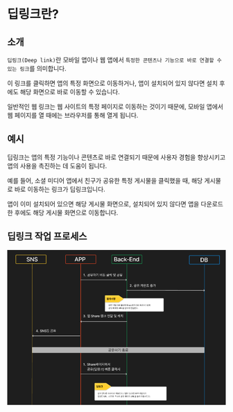 # 딥링크란?
## 소개
`딥링크(Deep link)`란 모바일 앱이나 웹 앱에서 `특정한 콘텐츠나 기능으로 바로 연결할 수 있는 링크`를 의미합니다.

이 링크를 클릭하면 앱의 특정 화면으로 이동하거나, 앱이 설치되어 있지 않다면 설치 후에도 해당 화면으로 바로 이동할 수 있습니다.

일반적인 웹 링크는 웹 사이트의 특정 페이지로 이동하는 것이기 때문에, 모바일 앱에서 웹 페이지를 열 때에는 브라우저를 통해 열게 됩니다.

## 예시
딥링크는 앱의 특정 기능이나 콘텐츠로 바로 연결되기 때문에 사용자 경험을 향상시키고 앱의 사용을 촉진하는 데 도움이 됩니다.

예를 들어, 소셜 미디어 앱에서 친구가 공유한 특정 게시물을 클릭했을 때, 해당 게시물로 바로 이동하는 링크가 딥링크입니다.

앱이 이미 설치되어 있으면 해당 게시물 화면으로, 설치되어 있지 않다면 앱을 다운로드한 후에도 해당 게시물 화면으로 이동합니다.


## 딥링크 작업 프로세스
![](/study/assets/content_etc_deeplink_process.png)